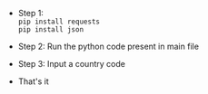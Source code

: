 - Step 1: <br>
`pip install requests` <br>
`pip install json`

- Step 2: Run the python code present in main file

- Step 3: Input a country code

- That's it
